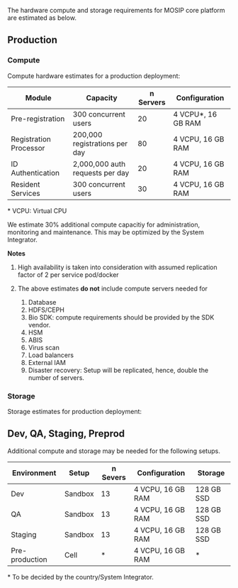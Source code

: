 The hardware compute and storage requirements for MOSIP core platform are estimated as below.

## Production
### Compute
Compute hardware estimates for a production deployment:

|Module|Capacity|n Servers|Configuration|
|---|---|---|---|
|Pre-registration | 300 concurrent users | 20 | 4 VCPU*, 16 GB RAM | 
|Registration Processor | 200,000 registrations per day | 80 | 4 VCPU, 16 GB RAM| 
|ID Authentication | 2,000,000 auth requests per day | 20 | 4 VCPU, 16 GB RAM | 
|Resident Services | 300 concurrent users | 30 | 4 VCPU, 16 GB RAM | 

\* VCPU:  Virtual CPU

We estimate 30% additional compute capacitiy for administration, monitoring and maintenance. This may be optimized by the System Integrator.

**Notes**

1. High availability is taken into consideration with assumed replication factor of 2 per service pod/docker
1. The above estimates **do not** include compute servers needed for

   1. Database
   1. HDFS/CEPH
   1. Bio SDK:  compute requirements should be provided by the SDK vendor.
   1. HSM
   1. ABIS
   1. Virus scan
   1. Load balancers
   1. External IAM
   1. Disaster recovery:  Setup will be replicated, hence, double the number of servers.

### Storage
Storage estimates for production deployment:


## Dev, QA, Staging, Preprod
Additional compute and storage may be needed for the following setups.

| Environment | Setup | n Severs | Configuration | Storage |
|---|---|---|---|---|
| Dev | Sandbox | 13 | 4 VCPU, 16 GB RAM | 128 GB SSD|
| QA | Sandbox | 13 | 4 VCPU, 16 GB RAM | 128 GB SSD|
| Staging | Sandbox | 13 | 4 VCPU, 16 GB RAM | 128 GB SSD|
| Pre-production | Cell | * | 4 VCPU, 16 GB RAM | * |

\* To be decided by the country/System Integrator.
